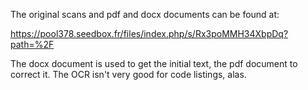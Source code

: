 The original scans and pdf and docx documents can be found at:

https://pool378.seedbox.fr/files/index.php/s/Rx3poMMH34XbpDq?path=%2F

The docx document is used to get the initial text, the pdf document to
correct it. The OCR isn't very good for code listings, alas.

